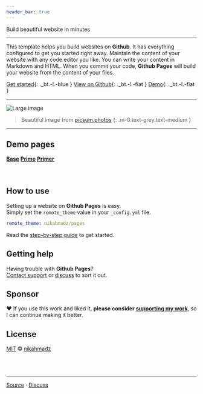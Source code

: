 ```yaml
---
header_bar: true
---
```


<p class="hero">Build <span class="text-red">beautiful website</span> in minutes</p>

***

This template helps you build websites on <b>Github</b>.
It has everything configured to get you started right away.
Maintain the content of your website with any code editor you like.
You can write your content in Markdown and HTML.
When you commit your code, <b>Github Pages</b> will build your website from the content of your files.

[Get started][start]{: ._bt.-l.-blue }
[View on Github][github]{: ._bt.-l.-flat }
[Demo][demo]{: ._bt.-l.-flat }

[intro]: https://nikahmadz.github.io/pages/ "Introduction to Pages"
[start]: https://nikahmadz.github.io/pages/docs/get-started "Find out how you can use this template to build websites"
[demo]:  #demo "View live demo"

***

<p><img src="https://picsum.photos/id/1039/1024/368" alt="Large image" class="width-full centered"></p>

> Beautiful image from [picsum.photos](https://picsum.photos/)
{: .m-0.text-grey.text-medium }

***

## <span id="demo">Demo pages</span>

**[Base](//nikahmadz.github.io/pages/demo/base)**
**[Prime](//nikahmadz.github.io/pages/demo/prime)**
**[Primer](//nikahmadz.github.io/pages/demo/primer)**

<div style="margin-top:4rem"></div>

## How to use

Setting up a website on **Github Pages** is easy.  
Simply set the `remote_theme` value in your `_config.yml` file.

```yml
remote_theme: nikahmadz/pages
```

Read the [step-by-step guide][start] to get started.

## Getting help

Having trouble with **Github Pages**?  
[Contact support](https://support.github.com/contact) or [discuss][] to sort it out.

[discuss]:   https://github.com/nikahmadz/pages/discussions "Lets discuss about Pages"

## Sponsor

❤️ If you use this work and liked it, **please consider [supporting my work][pay]**, so I can continue making it better.

[pay]: https://nikahmadz.github.io/#!pay "See payment options"

## License

[MIT][] &copy; [nikahmadz][]

[MIT]: https://github.com/nikahmadz/pages/blob/main/LICENSE.md "Licensed under the MIT License"
[nikahmadz]: https://nikahmadz.github.io "Go to nikahmadz.github.io"

<div style="margin-top:4rem"></div>

***

[Source][github] &middot; [Discuss][discuss]

[github]:    https://github.com/nikahmadz/pages "View source on Github"
